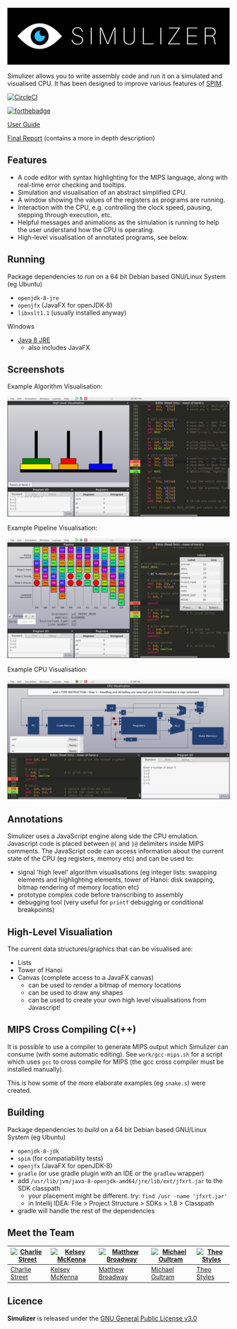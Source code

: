 ![banner](misc/SimulizerLogo.png)

Simulizer allows you to write assembly code and run it on a simulated and visualised CPU. It has been designed to improve various features of [SPIM](http://spimsimulator.sourceforge.net).

[![CircleCI](https://circleci.com/gh/Simulizer/Simulizer/tree/master.svg?style=svg)](https://circleci.com/gh/Simulizer/Simulizer/tree/master)

[![forthebadge](http://forthebadge.com/images/badges/built-with-love.svg)](http://forthebadge.com)

[User Guide](work/guide.pdf)

[Final Report](https://github.com/mbway/Simulizer/raw/master/docs/Final-Report.pdf) (contains a more in depth description)

Features
--------
- A code editor with syntax highlighting for the MIPS language, along with real-time error checking and tooltips.
- Simulation and visualisation of an abstract simplified CPU.
- A window showing the values of the registers as programs are running.
- Interaction with the CPU, e.g. controlling the clock speed, pausing, stepping through execution, etc.
- Helpful messages and animations as the simulation is running to help the user understand how the CPU is operating.
- High-level visualisation of annotated programs, see below.


Running
-------
Package dependencies to *run* on a 64 bit Debian based GNU/Linux System (eg Ubuntu)
- `openjdk-8-jre`
- `openjfx` (JavaFX for openJDK-8)
- `libxslt1.1` (usually installed anyway)

Windows
- [Java 8 JRE](http://www.oracle.com/technetwork/java/javase/downloads/jre8-downloads-2133155.html)
    - also includes JavaFX


Screenshots
-----------

Example Algorithm Visualisation:

![](misc/screenshot1.png)

Example Pipeline Visualisation:

![](misc/screenshot2.png)

Example CPU Visualisation:

![](misc/screenshot3.png)

Annotations
-----------
Simulizer uses a JavaScript engine along side the CPU emulation. Javascript code is placed between `@{` and `}@` delimiters inside MIPS comments. The JavaScript code can access information about the current state of the CPU (eg registers, memory etc) and can be used to:
- signal 'high level' algorithm visualisations (eg integer lists: swapping elements and highlighting elements, tower of Hanoi: disk swapping, bitmap rendering of memory location etc)
- prototype complex code before transcribing to assembly
- debugging tool (very useful for `printf` debugging or conditional breakpoints)

High-Level Visualiation
-----------------------
The current data structures/graphics that can be visualised are:
- Lists
- Tower of Hanoi
- Canvas (complete access to a JavaFX canvas)
    - can be used to render a bitmap of memory locations
    - can be used to draw any shapes
    - can be used to create your own high level visualisations from Javascript!

MIPS Cross Compiling C(++)
----------------------
It is possible to use a compiler to generate MIPS output which Simulizer can
consume (with some automatic editing). See `work/gcc-mips.sh` for a script
which uses `gcc` to cross compile for MIPS (the gcc cross compiler must be
installed manually).

This is how some of the more elaborate examples (eg `snake.s`) were created.

Building
--------
Package dependencies to *build* on a 64 bit Debian based GNU/Linux System (eg Ubuntu)
- `openjdk-8-jdk`
- `spim` (for compatiability tests)
- `openjfx` (JavaFX for openJDK-8)
- `gradle` (or use gradle plugin with an IDE or the `gradlew` wrapper)
- add `/usr/lib/jvm/java-8-openjdk-amd64/jre/lib/ext/jfxrt.jar` to the SDK classpath
    - your placement might be different. try: `find /usr -name 'jfxrt.jar'`
    - in Intellij IDEA: File > Project Structure > SDKs > 1.8 > Classpath
- gradle will handle the rest of the dependencies


Meet the Team
-------------
[![Charlie Street](https://avatars3.githubusercontent.com/u/11256801?v=3&s=150)](https://github.com/charlie1329) | [![Kelsey McKenna](https://avatars1.githubusercontent.com/u/3618330?v=3&s=150)](https://github.com/ToastNumber) | [![Matthew Broadway](https://avatars3.githubusercontent.com/u/4923501?v=3&s=150)](https://github.com/mbway) | [![Michael Oultram](https://avatars0.githubusercontent.com/u/9907700?v=3&s=150)](https://github.com/MichaelOultram) | [![Theo Styles](https://avatars2.githubusercontent.com/u/2779884?v=3&s=150)](https://github.com/ThusStyles)
---|---|---|---|---|
[Charlie Street](https://github.com/charlie1329) | [Kelsey McKenna](https://github.com/ToastNumber) | [Matthew Broadway](https://github.com/mbway) | [Michael Oultram](https://github.com/MichaelOultram) | [Theo Styles](https://github.com/ThusStyles)


Licence
-------
**Simulizer** is released under the [GNU General Public License v3.0](LICENCE)
